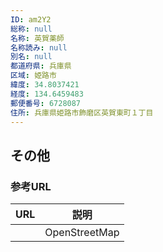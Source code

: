 ```yaml
---
ID: am2Y2
総称: null
名称: 英賀薬師
名称読み: null
別名: null
都道府県: 兵庫県
区域: 姫路市
緯度: 34.8037421
経度: 134.6459483
郵便番号: 6728087
住所: 兵庫県姫路市飾磨区英賀東町１丁目
---
```


## その他

### 参考URL

| URL | 説明          |
| --- | ------------- |
|     | OpenStreetMap |
